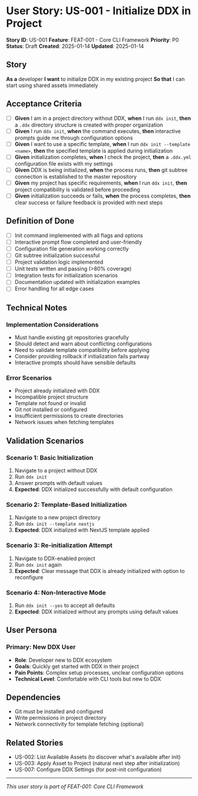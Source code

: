 # User Story: US-001 - Initialize DDX in Project

**Story ID**: US-001
**Feature**: FEAT-001 - Core CLI Framework
**Priority**: P0
**Status**: Draft
**Created**: 2025-01-14
**Updated**: 2025-01-14

## Story

**As a** developer
**I want** to initialize DDX in my existing project
**So that** I can start using shared assets immediately

## Acceptance Criteria

- [ ] **Given** I am in a project directory without DDX, **when** I run `ddx init`, **then** a `.ddx` directory structure is created with proper organization
- [ ] **Given** I run `ddx init`, **when** the command executes, **then** interactive prompts guide me through configuration options
- [ ] **Given** I want to use a specific template, **when** I run `ddx init --template <name>`, **then** the specified template is applied during initialization
- [ ] **Given** initialization completes, **when** I check the project, **then** a `.ddx.yml` configuration file exists with my settings
- [ ] **Given** DDX is being initialized, **when** the process runs, **then** git subtree connection is established to the master repository
- [ ] **Given** my project has specific requirements, **when** I run `ddx init`, **then** project compatibility is validated before proceeding
- [ ] **Given** initialization succeeds or fails, **when** the process completes, **then** clear success or failure feedback is provided with next steps

## Definition of Done

- [ ] Init command implemented with all flags and options
- [ ] Interactive prompt flow completed and user-friendly
- [ ] Configuration file generation working correctly
- [ ] Git subtree initialization successful
- [ ] Project validation logic implemented
- [ ] Unit tests written and passing (>80% coverage)
- [ ] Integration tests for initialization scenarios
- [ ] Documentation updated with initialization examples
- [ ] Error handling for all edge cases

## Technical Notes

### Implementation Considerations
- Must handle existing git repositories gracefully
- Should detect and warn about conflicting configurations
- Need to validate template compatibility before applying
- Consider providing rollback if initialization fails partway
- Interactive prompts should have sensible defaults

### Error Scenarios
- Project already initialized with DDX
- Incompatible project structure
- Template not found or invalid
- Git not installed or configured
- Insufficient permissions to create directories
- Network issues when fetching templates

## Validation Scenarios

### Scenario 1: Basic Initialization
1. Navigate to a project without DDX
2. Run `ddx init`
3. Answer prompts with default values
4. **Expected**: DDX initialized successfully with default configuration

### Scenario 2: Template-Based Initialization
1. Navigate to a new project directory
2. Run `ddx init --template nextjs`
3. **Expected**: DDX initialized with NextJS template applied

### Scenario 3: Re-initialization Attempt
1. Navigate to DDX-enabled project
2. Run `ddx init` again
3. **Expected**: Clear message that DDX is already initialized with option to reconfigure

### Scenario 4: Non-Interactive Mode
1. Run `ddx init --yes` to accept all defaults
2. **Expected**: DDX initialized without any prompts using default values

## User Persona

### Primary: New DDX User
- **Role**: Developer new to DDX ecosystem
- **Goals**: Quickly get started with DDX in their project
- **Pain Points**: Complex setup processes, unclear configuration options
- **Technical Level**: Comfortable with CLI tools but new to DDX

## Dependencies

- Git must be installed and configured
- Write permissions in project directory
- Network connectivity for template fetching (optional)

## Related Stories

- US-002: List Available Assets (to discover what's available after init)
- US-003: Apply Asset to Project (natural next step after initialization)
- US-007: Configure DDX Settings (for post-init configuration)

---
*This user story is part of FEAT-001: Core CLI Framework*